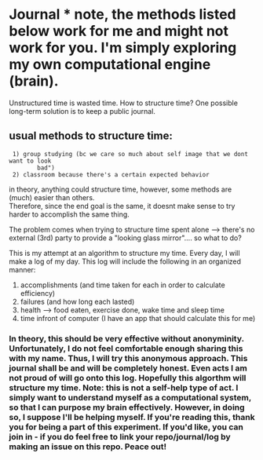 # Journal * note, the methods listed below work for me and might not work for you. I'm simply exploring my own computational engine (brain).
Unstructured time is wasted time. How to structure time? One possible long-term solution is to keep a public journal.

## usual methods to structure time: 
	 1) group studying (bc we care so much about self image that we dont want to look 
			bad")
	 2) classroom because there's a certain expected behavior
   
in theory, anything could structure time, however, some methods are (much) easier than others.     
Therefore, since the end goal is the same, it doesnt make sense to try harder to accomplish the same thing. 

The problem comes when trying to structure time spent alone
	--> there's no external (3rd) party to provide a "looking glass mirror"....
		so what to do?

This is my attempt at an algorithm to structure my time. Every day, I will make a log of my day. This log will include the following in an organized manner:
1) accomplishments (and time taken for each in order to calculate efficiency)
2) failures (and how long each lasted)
3) health --> food eaten, exercise done, wake time and sleep time
4) time infront of computer (I have an app that should calculate this for me)

### In theory, this should be very effective without anonyminity. Unfortunately, I do not feel comfortable enough sharing this with my name. Thus, I will try this anonymous approach. This journal shall be and will be completely honest. Even acts I am not proud of will go onto this log. Hopefully this algorthm will structure my time. Note: this is not a self-help type of act. I simply want to understand myself as a computational system, so that I can purpose my brain effectively. However, in doing so, I suppose I'll be helping myself. If you're reading this, thank you for being a part of this experiment. If you'd like, you can join in - if you do feel free to link your repo/journal/log by making an issue on this repo. Peace out!
